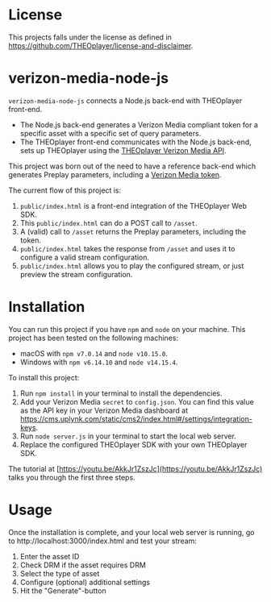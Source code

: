 # License
This projects falls under the license as defined in https://github.com/THEOplayer/license-and-disclaimer.

# verizon-media-node-js

`verizon-media-node-js` connects a Node.js back-end with THEOplayer front-end.

* The Node.js back-end generates a Verizon Media compliant token for a specific asset with a specific set of query parameters.
* The THEOplayer front-end communicates with the Node.js back-end, sets up THEOplayer using the [THEOplayer Verizon Media API](https://docs.theoplayer.com/how-to-guides/07-miscellaneous/02-verizon-media/01-preplay.md).

This project was born out of the need to have a reference back-end which generates Preplay parameters,
including a [Verizon Media token](https://docs.vdms.com/video/index.html#Tutorials/Signed-Playback-URL-Tutorial.htm?Highlight=token).

The current flow of this project is:

1. `public/index.html` is a front-end integration of the THEOplayer Web SDK.
2. This `public/index.html` can do a POST call to `/asset`.
3. A (valid) call to `/asset` returns the Preplay parameters, including the token.
4. `public/index.html` takes the response from `/asset` and uses it to configure a valid stream configuration.
5. `public/index.html` allows you to play the configured stream, or just preview the stream configuration. 

# Installation

You can run this project if you have `npm` and `node` on your machine.
This project has been tested on the following machines:
* macOS with `npm v7.0.14` and `node v10.15.0`.
* Windows with `npm v6.14.10` and `node v14.15.4`.

To install this project:

1. Run `npm install` in your terminal to install the dependencies.
2. Add your Verizon Media `secret` to `config.json`. You can find this value as the API key in your Verizon Media dashboard at https://cms.uplynk.com/static/cms2/index.html#/settings/integration-keys.
3. Run `node server.js` in your terminal to start the local web server.
4. Replace the configured THEOplayer SDK with your own THEOplayer SDK.

The tutorial at [https://youtu.be/AkkJr1ZszJc](https://youtu.be/AkkJr1ZszJc) talks you through the first three steps.

# Usage

Once the installation is complete, and your local web server is running,
go to http://localhost:3000/index.html and test your stream:

1. Enter the asset ID
2. Check DRM if the asset requires DRM
3. Select the type of asset
4. Configure (optional) additional settings
5. Hit the "Generate"-button